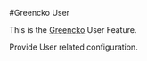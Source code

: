 #Greencko User

This is the [Greencko](https://github.com/metalbote/greencko) User Feature.

Provide User related configuration.



